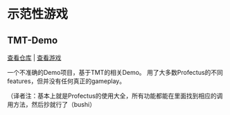 # 示范性游戏

## TMT-Demo

[查看仓库](https://github.com/profectus-engine/tmt-demo) | [查看游戏](https://profectus-engine.github.io/TMT-Demo/)

一个不准确的Demo项目，基于TMT的相关Demo。 用了大多数Profectus的不同features，但并没有任何真正的gameplay。

（译者注：基本上就是Profectus的使用大全，所有功能都能在里面找到相应的调用方法，然后抄就行了（bushi）
